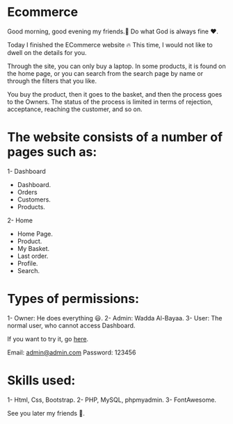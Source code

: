 # Ecommerce
Good morning, good evening my friends.👋
 Do what God is always fine ❤.

 Today I finished the ECommerce website 🔥
 This time, I would not like to dwell on the details for you.

 Through the site, you can only buy a laptop. In some products, it is found on the home page, or you can search from the search page by name or through the filters that you like.

 You buy the product, then it goes to the basket, and then the process goes to the Owners. The status of the process is limited in terms of rejection, acceptance, reaching the customer, and so on.

 # The website consists of a number of pages such as:
 1- Dashboard
 - Dashboard.
 - Orders
 - Customers.
 - Products.

 2- Home
 - Home Page.
 - Product.
 - My Basket.
 - Last order.
 - Profile.
 - Search.

 # Types of permissions:
 1- Owner: He does everything 😃.
 2- Admin: Wadda Al-Bayaa.
 3- User: The normal user, who cannot access Dashboard.

 If you want to try it, go [here](https://thomas-emad.ml/projects/Ecommerce/index.php).
 

 Email: admin@admin.com
 Password: 123456

 # Skills used:
 1- Html, Css, Bootstrap.
 2- PHP, MySQL, phpmyadmin.
 3- FontAwesome.

See you later my friends 👋.
